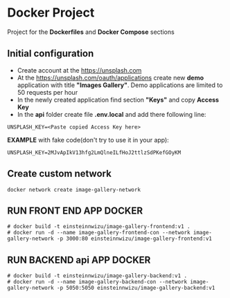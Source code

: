 # Docker Project

Project for the **Dockerfiles** and **Docker Compose** sections

## Initial configuration

- Create account at the https://unsplash.com
- At the https://unsplash.com/oauth/applications create new **demo** application with title **"Images Gallery"**.
  Demo applications are limited to 50 requests per hour
- In the newly created application find section **"Keys"** and copy **Access Key**
- In the **api** folder create file **.env.local** and add there following line:

```
UNSPLASH_KEY=<Paste copied Access Key here>
```

**EXAMPLE** with fake code(don't try to use it in your app):

```
UNSPLASH_KEY=2MJvApIkV13hfg2LmQlneILfHoJ2ttlzSdPKefGOyKM
```

## Create custom network 
```
docker network create image-gallery-network 
```
## RUN FRONT END APP DOCKER
```
# docker build -t einsteinnwizu/image-gallery-frontend:v1 .
# docker run -d --name image-gallery-frontend-con --network image-gallery-network -p 3000:80 einsteinnwizu/image-gallery-frontend:v1
```

## RUN BACKEND api APP DOCKER
```
# docker build -t einsteinnwizu/image-gallery-backend:v1 .
# docker run -d --name image-gallery-backend-con --network image-gallery-network -p 5050:5050 einsteinnwizu/image-gallery-backend:v1
```

